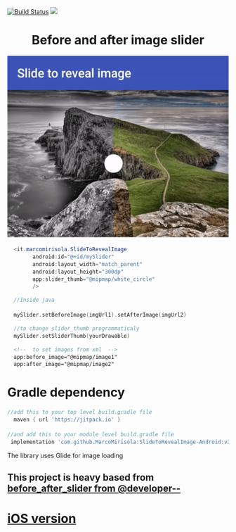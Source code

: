 [![Build Status](https://travis-ci.org/MarcoMirisola/SlideToRevealImage-Android.svg?branch=master)](https://travis-ci.org/MarcoMirisola/SlideToRevealImage-Android)
[![](https://jitpack.io/v/MarcoMirisola/SlideToRevealImage-Android.svg)](https://jitpack.io/#MarcoMirisola/SlideToRevealImage-Android)


# <h1 align="center">Before and after image slider</h1>
<p align="center">
  <img src="slide_to_reveal.gif"/>
</p>

```java
  <it.marcomirisola.SlideToRevealImage
        android:id="@+id/mySlider"
        android:layout_width="match_parent"
        android:layout_height="300dp"
        app:slider_thumb="@mipmap/white_circle" 
        />
```

```kotlin
  //Inside java
  
  mySlider.setBeforeImage(imgUrl1).setAfterImage(imgUrl2)  
```

```kotlin
  //to change slider_thumb programmaticaly
  mySlider.setSliderThumb(yourDrawable)
```

```xml  
  <!--  to set images from xml  -->
  app:before_image="@mipmap/image1"
  app:after_image="@mipmap/image2"
```

<h1>Gradle dependency</h1>

```groovy        
//add this to your top level build.gradle file
  maven { url 'https://jitpack.io' }
      
//and add this to your module level build.gradle file
 implementation 'com.github.MarcoMirisola:SlideToRevealImage-Android:v2.1.2'

```
The library uses Glide for image loading

<h2> This project is heavy based from <a href="https://github.com/developer--/before_after_slider"> before_after_slider from @developer--</a> </h2>

<h1><a href="https://github.com/MarcoMirisola/SlideToRevealImage-iOS">iOS version</a> </h1>
